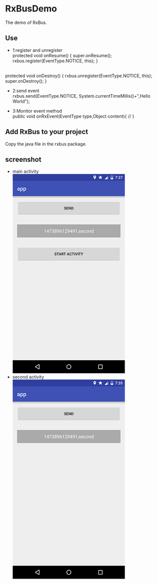 RxBusDemo
=
The demo of RxBus.

Use
-
* 1:register and unregister<br/>
protected void onResume() {
    super.onResume();
    rxbus.register(EventType.NOTICE, this);
}
<br/>
protected void onDestroy() {
    rxbus.unregister(EventType.NOTICE, this);
    super.onDestroy();
}

* 2:send event<br/>
rxbus.send(EventType.NOTICE, System.currentTimeMillis()+",Hello World");

* 3:Monitor event method<br/>
public void onRxEvent(EventType type,Object content){
    // 
}

Add RxBus to your project
-
Copy the java file in the rxbus package.

screenshot
-
* main activity<br/>
![](images/main.png)
* second activity<br/>
![](images/sec.png)
